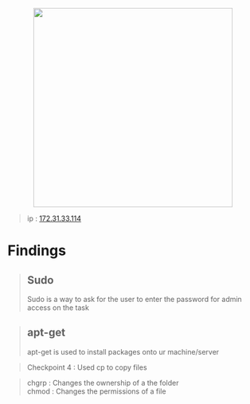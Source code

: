  <p align="center"><a href="https://laravel.com" target="_blank"><img src="https://raw.githubusercontent.com/laravel/art/master/logo-lockup/5%20SVG/2%20CMYK/1%20Full%20Color/laravel-logolockup-cmyk-red.svg" width="400"></a></p>
 
>ip : [172.31.33.114](http://172.31.33.114)

# Findings
> ## Sudo
> Sudo is a way to ask for the user to enter the password for admin access on the task

>## apt-get
>apt-get is used to install packages onto ur machine/server


>Checkpoint 4 : Used cp to copy files

>chgrp : Changes the ownership of a the folder\
>chmod : Changes the permissions of a file